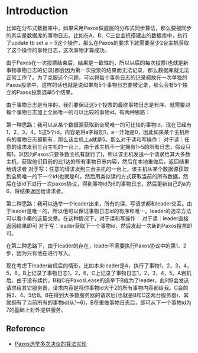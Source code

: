 # Introduction
比如在分布式数据库中，如果采用Paxos做底层的分布式同步算法，那么要被同步的其实是数据库的事物日志。比如在A、B、C三台主机搭建出的数据库中，执行了update tb set a = 5这个操作，那么在Paxos的要求下就需要至少2台主机获取了这个操作的事物日志，这次事物才算成功。

由于Paxos在一次投票结束后，结果是一致性的，所以以后的每次投票(也就是新事物事物日志的记录)都会因为第一次投票的结果而无法记录，那么数据库就无法正常工作了。为了克服这个问题，可以将每个事务日志的记录都放在一次单独的Paxos投票中，这样的话也就是说如果有5个事物日志要被记录，那么会有5个独立的Paxos投票选举5个结果。

由于事物日志是有序的，我们要保证这5个投票的最终事物日志是有序，就需要对每个事物日志加上全局唯一的可以比较的事物id。有两种思路：

第一种思路：我可以从某个数据源获取到全局唯一的可比较的事物id，现在已经有1，2，3，4，5这5个id，内容是将a字段加1，a一开始是0，因此如果某个主机所有的事物日志都拥有，那么该主机上a就是5。那么对于读和写操作：
对于读：任意的请求发到三台主机的一台上，由于该主机不一定拥有1~5的所有日志，假设只有1，3(因为Paxos只要多数主机有就行了)，所以该主机发送一个请求给其大多数主机，获取他们目前的比1达的所有事物日志内容，然后在本地重做后，返回结果给请求者
对于写：任意的请求发到三台主机的一台上，该主机从某个数据源获取到全局唯一的下一个id(也就是6)，然后用类似读的方式获取当前的所有数据，然后在该id下进行一次paxos协议，得到事物id为6的事物日志，然后更新自己的a为6，将结果返回给请求者。

第二种思路：我可以选举一个leader出来，所有的读、写请求都和leader交互。由于leader是唯一的，所以他可以保证事物日志id的有序和唯一。leader的选举方法可以看小秦的这篇文章。在这种情况下，对于读和写操作：
对于读：leader直接返回结果即可
对于写：leader获取下一个事物id，然后发起一次新的Paxos投票即可。

在第二种思路下，由于leader的存在，leader不需要执行Paxos协议中的第1、2步，因为只有他在进行写入。

现在考虑下leader宕机后的情形，比如本来leader是A，执行了事物1，2，3，4，5，6，B上记录了事物日志1，2，6，C上记录了事物日志1，2，3，4，5。A宕机后，由于没有续约，B和C在PaxosLease的选举下B成为了leader，此时B会发送请求给其它服务器，请求内容是将你事物id大于2的所有事物内容都给我。C会的将3、4、5给B。B在得到大多数服务器的请求后(也就是B和C这两台服务器)，其就拥有了当前所有的事物id(从1~6)，B在重做事物日志后，即可从下一个事物id为7的基础上对外提供服务。
## Reference
- [Paxos选举多次决议的算法实现](http://bingotree.cn/?p=607)